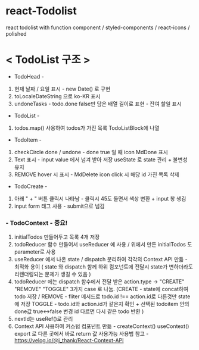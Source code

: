 # react-Todolist
react todolist with function component / styled-components / react-icons / polished

# < TodoList 구조 >
 
- TodoHead - 
1. 현재 날짜 / 요일 표시 - new Date() 로 구현 
2. toLocaleDateString 으로 ko-KR 표시
3. undoneTasks - todo.done false만 담은 배열 길이로 표현 - 잔여 할일 표시

- TodoList -
1. todos.map() 사용하여 todos가 가진 목록 TodoListBlock에 나열

- TodoItem -
1. checkCircle done / undone - done true 일 때 icon MdDone 표시
2. Text 표시 - input value 에서 넘겨 받아 저장 useState 로 state 관리 + 불변성 유지
3. REMOVE hover 시 표시 - MdDelete icon click 시 해당 id 가진 목록 삭제 

- TodoCreate -
1. 아래 " + " 버튼 클릭시 나타남 - 클릭시 45도 돌면서 색상 변환 + input 창 생김
2. input form 태그 사용 - submit으로 넘김

### - TodoContext - 중요!
1. initialTodos 만들어두고 목록 4개 저장
2. todoReducer 함수 만들어서  useReducer 에 사용 / 위에서 만든 initialTodos 도 parameter로 사용
3. useReducer 에서 나온 state / dispatch 분리하여 각각의 Context API 만듦 - 최적화 용이
( state 와 dispatch 함께 하위 컴포넌트에 전달시 state가 변하더라도 리렌더링되는 문제가 생길 수 있음 )
4. todoReducer 에는 dispatch 함수에서 전달 받은 action.type -> "CREATE" "REMOVE" "TOGGLE" 3가지 case 로 나눔.
(CREATE - state에 concat하여 todo 저장 / REMOVE - fliter 메서드로 todo.id !== action.id로 다른것만 state에 저장
  TOGGLE - todo.id와 action.id가 같은지 확인 + 선택된 todoitem 안의 done값 true<->false 변경 id 다르면 다시 같은 todo 반환 )
5. nextId는 useRef()로 관리
6. Context API 사용하여 커스텀 컴포넌트 만듦 - createContext() useContext() export 로 다른 곳에서 바로 return 값 사용가능
사용법 참고 - https://velog.io/@i_thank/React-Context-API
